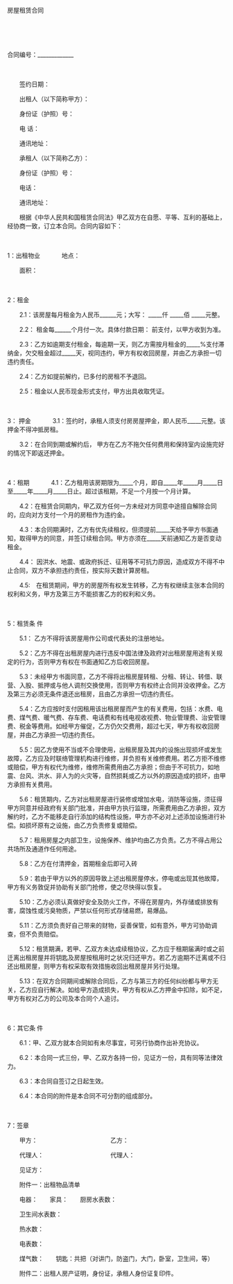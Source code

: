 



房屋租赁合同



 

　　

　　


 合同编号：_____________
 
　　



　　签约日期：　　

　　出租人（以下简称甲方）：

　　身份证（护照）号：

　　电 话：

　　通讯地址： 　　

　　承租人（以下简称乙方）：

　　身份证（护照）号：

　　电话： 

　　通讯地址： 　　

　　根据《中华人民共和国租赁合同法》甲乙双方在自愿、平等、互利的基础上，经协商一致，订立本合同。合同内容如下：

　　

1：出租物业
　　
　地点： 

　　面积：

　　

2：租金　
　

　　2.1：该房屋每月租金为人民币______元；大写： _____仟 _____佰 _____元整。

　　2.2： 租金每______个月付一次。具体付款日期： 前支付，以甲方收到为准。

　　2.3：乙方如逾期支付租金，每逾期一天，则乙方需按月租金的_____%支付滞纳金，欠交租金超过_____天，视同违约，甲方有权收回房屋，并由乙方承担一切违约责任。

　　2.4：乙方如提前解约，已多付的房租不予退回。

　　2.5：租金以人民币现金形式支付，甲方出具收取凭证。

　　

3： 押金
　　
　3.1：签约时，承租人须支付房房屋押金，即人民币_____元整。该押金不得冲抵房租。

　　3.2：在合同到期或解约后， 甲方在乙方不拖欠任何费用和保持室内设施完好的情况下即返还押金。

　　

4：租期
　　
　4.1：乙方租用该房期限为_____个月，即自_____年_____月_____日至_____年_____月_____日止。超过该租期，不足一个月按一个月计算。

　　4.2：在租赁合同期内，甲乙双方任何一方未经对方同意中途擅自解除合同的，应向对方支付一个月的房租作为违约金。

　　4.3：本合同期满时，乙方有优先续租权，但须提前_____天给予甲方书面通知，取得甲方的同意，并签订续租合同。甲方亦须在_____天前通知乙方是否变动租金。

　　4.4： 因洪水、地震、或政府拆迁、征用等不可抗力原因，造成双方不得不中止合同，双方不承担违约责任，按实际天数计算房租。

　　4.5:　在租赁期间，甲方的房屋所有权发生转移，乙方有权继续主张本合同的权利和义务，甲方及第三方不能损害乙方的权利和义务。

　　

5：租赁条
件

　　5.1： 乙方不得将该房屋用作公司或代表处的注册地址。

　　5.2：乙方不得在出租房屋内进行违反中国法律及政府对出租房屋用途有关规定的行为，否则甲方有权在书面通知乙方后收回房屋。

　　5.3：未经甲方书面同意，乙方不得将出租房屋转租、分租、转让、转借、联营、入股、抵押或与他人调剂交换使用，否则甲方有权终止合同并没收押金。乙方及第三方必须无条件退还出租房，且由乙方承担一切违约责任。

　　5.4：乙方应按时支付因租用该出租房屋而产生的有关费用，包括：水费、电费、煤气费、暖气费、存车费、电话费和有线电视收视费、物业管理费、治安管理费、税金等费用。如经甲方催促，乙方仍欠交费用，超过七天，甲方有权收回房屋，并由乙方承担一切违约责任。

　　5.5：因乙方使用不当或不合理使用，出租房屋及其内的设施出现损坏或发生故障，乙方应及时联络管理机构进行维修，并负担有关维修费用。若乙方拒不维修或赔偿，甲方有权代为维修，维修所需费用由乙方承担；但由于不可抗力，如地震、台风、洪水、非人为的火灾等，自然损耗或乙方以外的原因造成的损坏，由甲方承担有关费用。

　　5.6：租赁期内，乙方对出租房屋进行装修或增加水电，消防等设施，须征得甲方同意并经政府有关部门批准，并由甲方执行监理，所需费用由乙方承担，双方解约时，乙方不能移走自行添加的结构性设施，甲方亦不必对上述添加设施进行补偿。如损坏原有之设施，由乙方负责修复或赔偿。

　　5.7：租用房屋之内部卫生，设施保养、维护均由乙方负责。乙方不得占用公共场所及通道作任何用途。

　　5.8：乙方在付清押金，首期租金后即可入砖

　　5.9：若由于甲方以外的原因导致上述出租房屋停水，停电或出现其他故障，甲方有义务敦促并协助有关部门抢修，使之尽快得以恢复。

　　5.10：乙方必须认真做好安全及防火工作，不得在房屋内，外存储或排放有害，腐蚀性或污臭物质，严禁以任何形式存储易燃，易爆品。

　　5.11：乙方须负责好自己带来的财物，妥善保管，如有意外，甲方可协助调查，但不负责赔偿。

　　5.12：租赁期满，若甲、乙双方未达成续租协议，乙方应于租期届满时或之前迁离出租房屋并将钥匙及房屋按租用时之状况归还甲方。若乙方逾期不迁离或不归还出租房屋，则甲方有权采取有效措施收回出租房屋并另行处理。

　　5.13：在双方合同期间或解除合同后，乙方与第三方的任何纠纷都与甲方无关，乙方应自行解决。如给甲方造成损失，甲方有权从乙方押金中扣除，如不足，甲方有权对乙方的公司及本合同个人追讨。

　　

6：其它条
件

　　6.1：甲、乙双方就本合同如有未尽事宜，可另行协商作出补充协议。

　　6.2：本合同一式三份，甲、乙双方各持一份，见证方一份，具有同等法律效力。

　　6.3：本合同自签订之日起生效。

　　6.4：本合同的附件是本合同不可分割的组成部分。

　　

7：签章　
　　　

　　甲方：　　　　　　　　　　　　乙方：　　

　　代理人：　　　　　　　　　　　代理人：　　

　　见证方：　　

　　附件一：出租物品清单　　

　　电器：　　家具：　　厨房水表数：

　　卫生间水表数：

　　热水数：

　　电表数：

　　煤气数：　　钥匙：共把（对讲门，防盗门，大门，卧室，卫生间，等）　　

　　附件二：出租人房产证明，身份证，承租人身份证复印件。

　　
